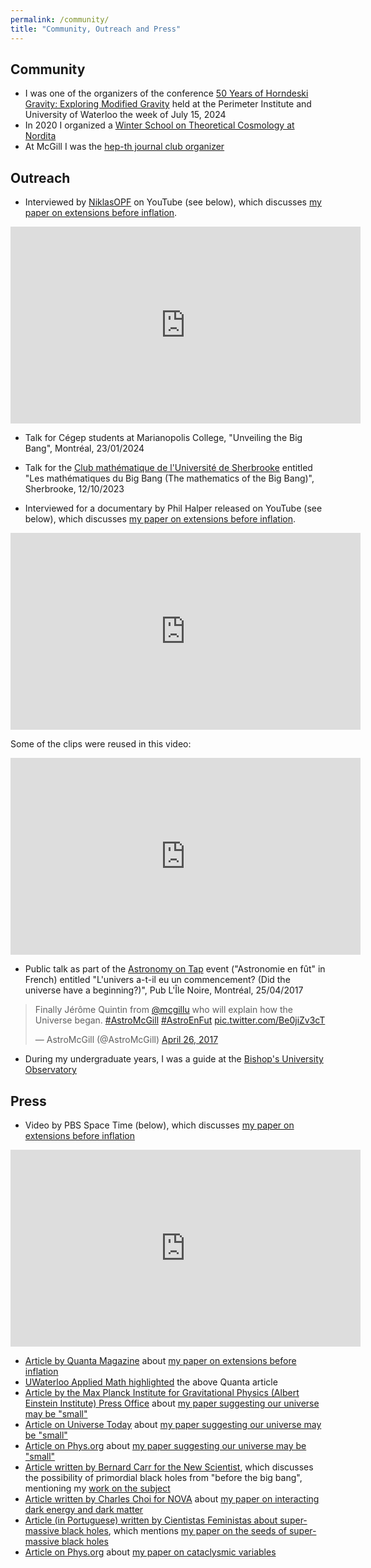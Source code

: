 ```yaml
---
permalink: /community/
title: "Community, Outreach and Press"
---
```


## Community

- I was one of the organizers of the conference [50 Years of Horndeski Gravity: Exploring Modified Gravity](https://events.perimeterinstitute.ca/event/66/) held at the Perimeter Institute and University of Waterloo the week of July 15, 2024
- In 2020 I organized a [Winter School on Theoretical Cosmology at Nordita](https://indico.fysik.su.se/event/6662/overview)
- At McGill I was the [hep-th journal club organizer](http://www.physics.mcgill.ca/~jquintin/HEPTHwebsite.html)

## Outreach

- Interviewed by [NiklasOPF](https://niklasopf.github.io/) on YouTube (see below), which discusses [my paper on extensions before inflation](https://arxiv.org/abs/2305.01676).

<iframe width="560" height="315" src="https://www.youtube.com/embed/-qYlsOd2frU?si=tLUja9NcGYy37Jwz" title="YouTube video player" frameborder="0" allow="accelerometer; autoplay; clipboard-write; encrypted-media; gyroscope; picture-in-picture; web-share" referrerpolicy="strict-origin-when-cross-origin" allowfullscreen></iframe>

- Talk for Cégep students at Marianopolis College, "Unveiling the Big Bang", Montréal, 23/01/2024

- Talk for the [Club mathématique de l'Université de Sherbrooke](https://www.usherbrooke.ca/mathematiques/les-mathematiques/club-mathematique) entitled "Les mathématiques du Big Bang (The mathematics of the Big Bang)", Sherbrooke, 12/10/2023

- Interviewed for a documentary by Phil Halper released on YouTube (see below), which discusses [my paper on extensions before inflation](https://arxiv.org/abs/2305.01676).

<iframe width="560" height="315" src="https://www.youtube.com/embed/Ol7IWdtCS2Q" frameborder="0" allow="accelerometer; autoplay; clipboard-write; encrypted-media; gyroscope; picture-in-picture" allowfullscreen></iframe>

Some of the clips were reused in this video:

<iframe width="560" height="315" src="https://www.youtube.com/embed/foq4nVAwEao?si=6RPzJm-SqJri3KJ9" title="YouTube video player" frameborder="0" allow="accelerometer; autoplay; clipboard-write; encrypted-media; gyroscope; picture-in-picture; web-share" referrerpolicy="strict-origin-when-cross-origin" allowfullscreen></iframe>

- Public talk as part of the [Astronomy on Tap](https://msi.mcgill.ca/index.php?page=astro-on-tap) event ("Astronomie en fût" in French) entitled "L'univers a-t-il eu un commencement? (Did the universe have a beginning?)", Pub L'Île Noire, Montréal, 25/04/2017

<blockquote class="twitter-tweet"><p lang="en" dir="ltr">Finally Jérôme Quintin from <a href="https://twitter.com/mcgillu?ref_src=twsrc%5Etfw">@mcgillu</a> who will explain how the Universe began. <a href="https://twitter.com/hashtag/AstroMcGill?src=hash&amp;ref_src=twsrc%5Etfw">#AstroMcGill</a> <a href="https://twitter.com/hashtag/AstroEnFut?src=hash&amp;ref_src=twsrc%5Etfw">#AstroEnFut</a> <a href="https://t.co/Be0jiZv3cT">pic.twitter.com/Be0jiZv3cT</a></p>&mdash; AstroMcGill (@AstroMcGill) <a href="https://twitter.com/AstroMcGill/status/857063726645751809?ref_src=twsrc%5Etfw">April 26, 2017</a></blockquote> <script async src="https://platform.twitter.com/widgets.js" charset="utf-8"></script>

- During my undergraduate years, I was a guide at the [Bishop's University Observatory](https://physics.ubishops.ca/observatory/index.php)

## Press

- Video by PBS Space Time (below), which discusses [my paper on extensions before inflation](https://arxiv.org/abs/2305.01676)

<iframe width="560" height="315" src="https://www.youtube.com/embed/HRqBGnSxzyI?si=qmgQERDDmaztR6bV" title="YouTube video player" frameborder="0" allow="accelerometer; autoplay; clipboard-write; encrypted-media; gyroscope; picture-in-picture; web-share" referrerpolicy="strict-origin-when-cross-origin" allowfullscreen></iframe>

- [Article by Quanta Magazine](https://www.quantamagazine.org/mathematicians-attempt-to-glimpse-past-the-big-bang-20240531/) about [my paper on extensions before inflation](https://arxiv.org/abs/2305.01676)
- [UWaterloo Applied Math highlighted](https://uwaterloo.ca/applied-mathematics/news/applied-math-research-featured-quanta-magazine) the above Quanta article
- [Article by the Max Planck Institute for Gravitational Physics (Albert Einstein Institute) Press Office](https://www.aei.mpg.de/1077266/how-large-is-our-universe?c=26149) about [my paper suggesting our universe may be "small"](https://arxiv.org/abs/2309.03272)
- [Article on Universe Today](https://www.universetoday.com/163112/the-case-for-a-small-universe/#more-163112) about [my paper suggesting our universe may be "small"](https://arxiv.org/abs/2309.03272)
- [Article on Phys.org](https://phys.org/news/2023-09-case-small-universe.html) about [my paper suggesting our universe may be "small"](https://arxiv.org/abs/2309.03272)
- [Article written by Bernard Carr for the New Scientist](https://www.newscientist.com/article/mg25734320-300-the-hunt-for-black-holes-older-than-the-universe-itself/), which discusses the possibility of primordial black holes from "before the big bang", mentioning my [work on the subject](https://arxiv.org/abs/1609.02556)
- [Article written by Charles Choi for NOVA](https://www.pbs.org/wgbh/nova/article/interacting-dark-energy/) about [my paper on interacting dark energy and dark matter](https://arxiv.org/abs/1412.2777)
- [Article (in Portuguese) written by Cientistas Feministas about super-massive black holes](https://cientistasfeministas.wordpress.com/2016/09/01/semeando-buracos-negros-supermassivos-a-k-a-os-boladoes/), which mentions [my paper on the seeds of super-massive black holes](https://arxiv.org/abs/1503.02317)
- [Article on Phys.org](https://phys.org/news/2016-06-evolution-cataclysmic-variables-binaries-accreting.html) about [my paper on cataclysmic variables](https://arxiv.org/abs/1610.03051)
